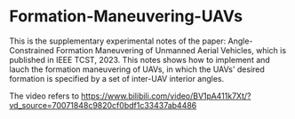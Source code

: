 # Formation-Maneuvering-UAVs
This is the supplementary experimental notes of the paper: Angle-Constrained Formation Maneuvering of Unmanned Aerial Vehicles, which is published in IEEE TCST, 2023. This notes shows how to implement and lauch the formation maneuvering of UAVs, in which the UAVs' desired formation is specified by a set of inter-UAV interior angles.

The video refers to https://www.bilibili.com/video/BV1pA411k7Xt/?vd_source=70071848c9820cf0bdf1c33437ab4486

